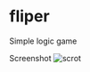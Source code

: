 fliper
======
Simple logic game

Screenshot
![scrot](https://raw.github.com/dismay46/fliper/master/scrot.png)
